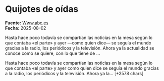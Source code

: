 # Quijotes de oídas

**Fuente:** [Www.abc.es](https://www.abc.es/cultura/adrian-j-saez-quijotes-oidas-20250801133557-nt.html)  
**Fecha:** 2025-08-02

Hasta hace poco todavía se compartían las noticias en la mesa según lo que contaba «el parte» y ayer —como quien dice— se seguía el mundo gracias a la radio, los periódicos y la televisión. Ahora ya la actualidad se conoce como se quiere, con lo que tiene de …

Hasta hace poco todavía se compartían las noticias en la mesa según lo que contaba «el parte» y ayer como quien dice se seguía el mundo gracias a la radio, los periódicos y la televisión. Ahora ya la… [+2578 chars]
